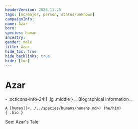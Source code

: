```yaml
---
headerVersion: 2023.11.25
tags: [mc/major, person, status/unknown]
campaignInfo:
name: Azar
born:
species: human
ancestry:
gender: male
title: Azar
hide_toc: true
hide_backlinks: true
hide: [toc]
---
```

# Azar
<div class="grid cards ext-narrow-margin ext-one-column" markdown>
- :octicons-info-24:{ .lg .middle } __Biographical Information__

    A [human](<../../species/humans/humans.md>) (he/him)  
    { .bio }

</div>


See: Azar's Tale
